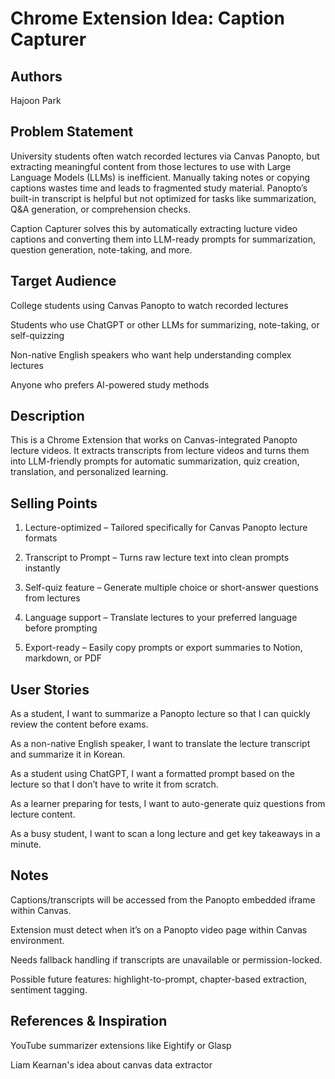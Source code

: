 # Chrome Extension Idea: Caption Capturer

## Authors

Hajoon Park

## Problem Statement

University students often watch recorded lectures via Canvas Panopto, but extracting meaningful content from those lectures to use with Large Language Models (LLMs) is inefficient. Manually taking notes or copying captions wastes time and leads to fragmented study material. Panopto’s built-in transcript is helpful but not optimized for tasks like summarization, Q&A generation, or comprehension checks.

Caption Capturer solves this by automatically extracting lucture video captions and converting them into LLM-ready prompts for summarization, question generation, note-taking, and more.

## Target Audience

College students using Canvas Panopto to watch recorded lectures

Students who use ChatGPT or other LLMs for summarizing, note-taking, or self-quizzing

Non-native English speakers who want help understanding complex lectures

Anyone who prefers AI-powered study methods

## Description

This is a Chrome Extension that works on Canvas-integrated Panopto lecture videos. It extracts transcripts from lecture videos and turns them into LLM-friendly prompts for automatic summarization, quiz creation, translation, and personalized learning.

## Selling Points

1. Lecture-optimized – Tailored specifically for Canvas Panopto lecture formats

2. Transcript to Prompt – Turns raw lecture text into clean prompts instantly

3. Self-quiz feature – Generate multiple choice or short-answer questions from lectures

4. Language support – Translate lectures to your preferred language before prompting

5. Export-ready – Easily copy prompts or export summaries to Notion, markdown, or PDF

## User Stories

As a student, I want to summarize a Panopto lecture so that I can quickly review the content before exams.

As a non-native English speaker, I want to translate the lecture transcript and summarize it in Korean.

As a student using ChatGPT, I want a formatted prompt based on the lecture so that I don’t have to write it from scratch.

As a learner preparing for tests, I want to auto-generate quiz questions from lecture content.

As a busy student, I want to scan a long lecture and get key takeaways in a minute.

## Notes

Captions/transcripts will be accessed from the Panopto embedded iframe within Canvas.

Extension must detect when it’s on a Panopto video page within Canvas environment.

Needs fallback handling if transcripts are unavailable or permission-locked.

Possible future features: highlight-to-prompt, chapter-based extraction, sentiment tagging.

## References & Inspiration

YouTube summarizer extensions like Eightify or Glasp

Liam Kearnan's idea about canvas data extractor
